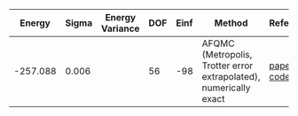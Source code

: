 | Energy   | Sigma | Energy Variance | DOF | Einf | Method                                                       | Reference |
|----------|-------|-----------------|-----|------|--------------------------------------------------------------|-----------|
| -257.088 | 0.006 |                 | 56  | -98  | AFQMC (Metropolis, Trotter error extrapolated), numerically exact | [paper](https://journals.aps.org/pra/abstract/10.1103/PhysRevA.92.033603) [code](https://github.com/varbench/methods/blob/main/scripts/Hubbard/square_64_P_28_-8/AFQMC/) |

